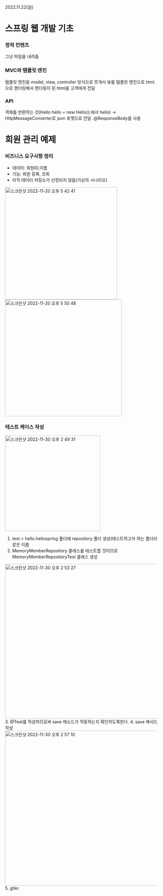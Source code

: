 2022.11.22(일)

# 스프링 웹 개발 기초

### 정적 컨텐츠
 그냥 파일을 내려줌

### MVC와 템플릿 엔진
 템플릿 엔진을 model, view, controller 방식으로 쪼개서 뷰를 템플릿 엔진으로 html으로 랜더링해서 랜더링이 된 html을 고객에게 전달

### API
객체를 반환하는 것(Hello hello = new Hello();에서 hello)
-> HttpMessageConverter로 json 포맷으로 전달.
@ResponseBody를 사용

# 회원 관리 예제

### 비즈니스 요구사항 정리
- 데이터: 회원ID,이름
- 기능: 회원 등록, 조회
- 아직 데이터 저장소가 선정되지 않음(가상의 시나리오) 
<img width="369" alt="스크린샷 2022-11-20 오후 5 42 41" src="https://user-images.githubusercontent.com/96857599/202893212-1a6e420d-f81e-4872-9906-3dcbc4ee2582.png">

<img width="384" alt="스크린샷 2022-11-20 오후 5 50 48" src="https://user-images.githubusercontent.com/96857599/202893496-a70bb101-7789-4a55-a20d-d1ada18fdd4b.png">

### 테스트 케이스 작성
<img width="314" alt="스크린샷 2022-11-30 오후 2 49 31" src="https://user-images.githubusercontent.com/96857599/204717914-75b3dcfa-c2d7-4d02-a8d7-466db2d987bd.png">

1. test > hello.hellospring 폴더에 repository 폴더 생성(테스트하고자 하는 폴더라 같은 이름
2. MemoryMemberRepository 클래스를 테스트할 것이므로 MemoryMemberRepositoryTest 클래스 생성
<img width="508" alt="스크린샷 2022-11-30 오후 2 53 27" src="https://user-images.githubusercontent.com/96857599/204718465-7cc7ffc1-0c48-4175-86db-60f603d761b9.png">
3. @Test를 작성하므로써 save 메소드가 작동하는지 확인하도록한다.
4. save 메서드 작성
<img width="509" alt="스크린샷 2022-11-30 오후 2 57 10" src="https://user-images.githubusercontent.com/96857599/204718992-49b1dfdd-8105-4836-bd5e-bf128e264c13.png">
5. ghkr
